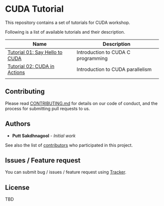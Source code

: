 # CUDA Tutorial 

This repository contains a set of tutorials for CUDA workshop. 

Following is a list of available tutorials and their description. 

| Name                                             | Description   |
|--------------------------------------------------|---------------|
| [Tutorial 01: Say Hello to CUDA](./tutorials/tutorial01/) | Introduction to CUDA C programming |
| [Tutorial 02: CUDA in Actions](./tutorials/tutorial02/)   | Introduction to CUDA parallelism |
| | |

## Contributing

Please read [CONTRIBUTING.md](https://gist.github.com/PurpleBooth/b24679402957c63ec426) for details on our code of conduct, and the process for submitting pull requests to us.

## Authors

* **Putt Sakdhnagool** - *Initial work* 

See also the list of [contributors](https://github.com/puttsk/cuda-tutorial/graphs/contributors) who participated in this project.

## Issues / Feature request

You can submit bug / issues / feature request using [Tracker](https://github.com/puttsk/cuda-tutorial/issues).

## License

TBD
